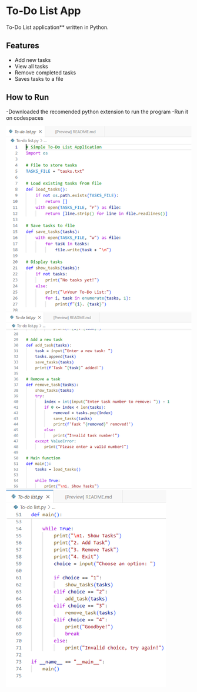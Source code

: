 # To-Do List App

To-Do List application** written in Python. 

## Features
- Add new tasks  
- View all tasks  
- Remove completed tasks  
- Saves tasks to a file  

## How to Run
-Downloaded  the recomended python extension to run the program
-Run it on codespaces

![Project Screenshot](https://github.com/KutlwanoSetungwane01/1/blob/main/Screenshot%201.PNG?raw=true)
![Project Screenshot](https://github.com/KutlwanoSetungwane01/1/blob/main/Screenshot%202.PNG?raw=true)
![Projecr Screenshot](https://github.com/KutlwanoSetungwane01/1/blob/main/Screenshot%203.PNG?raw=true)



